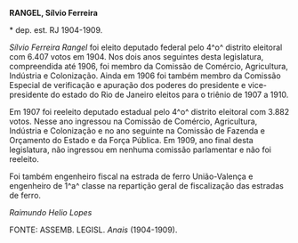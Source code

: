 **RANGEL, Sílvio Ferreira**

\* dep. est. RJ 1904-1909.

*Sílvio Ferreira Rangel* foi eleito deputado federal pelo 4^o^ distrito
eleitoral com 6.407 votos em 1904. Nos dois anos seguintes desta
legislatura, compreendida até 1906, foi membro da Comissão de Comércio,
Agricultura, Indústria e Colonização. Ainda em 1906 foi também membro da
Comissão Especial de verificação e apuração dos poderes do presidente e
vice-presidente do estado do Rio de Janeiro eleitos para o triênio de
1907 a 1910.

Em 1907 foi reeleito deputado estadual pelo 4^o^ distrito eleitoral com
3.882 votos. Nesse ano ingressou na Comissão de Comércio, Agricultura,
Indústria e Colonização e no ano seguinte na Comissão de Fazenda e
Orçamento do Estado e da Força Pública. Em 1909, ano final desta
legislatura, não ingressou em nenhuma comissão parlamentar e não foi
reeleito.

Foi também engenheiro fiscal na estrada de ferro União-Valença e
engenheiro de 1^a^ classe na repartição geral de fiscalização das
estradas de ferro.

*Raimundo Helio Lopes*

FONTE: ASSEMB. LEGISL. *Anais* (1904-1909).
